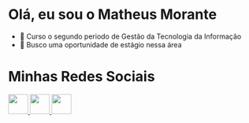###

<h1>Olá, eu sou o Matheus Morante</h1>
<ul>
  <li>📗 Curso o segundo periodo de Gestão da Tecnologia da Informação</li>
  <li>🔭 Busco uma oportunidade de estágio nessa área</li>
</ul>
<div>
  <h1>Minhas Redes Sociais</h1>
  <a href="https://www.linkedin.com/in/matheusmorante/" >
    <img src="https://img.icons8.com/color/344/linkedin-circled--v1.png" style="height:40px">
  </a>
  <a href="discordapp.com/users/MatheusMorante#7378">
    <img src="https://img.icons8.com/fluency/344/discord-logo.png" style="height:40px">
  </a>
  <a href="https://api.whatsapp.com/send?phone=5541997493547">
    <img src="https://img.icons8.com/color/344/whatsapp--v1.png" style="height:40px">
  </a>
</div>

